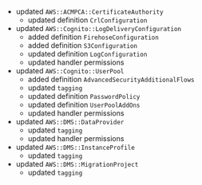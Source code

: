 - updated `AWS::ACMPCA::CertificateAuthority`
  - updated definition `CrlConfiguration`
- updated `AWS::Cognito::LogDeliveryConfiguration`
  - added definition `FirehoseConfiguration`
  - added definition `S3Configuration`
  - updated definition `LogConfiguration`
  - updated handler permissions
- updated `AWS::Cognito::UserPool`
  - added definition `AdvancedSecurityAdditionalFlows`
  - updated `tagging`
  - updated definition `PasswordPolicy`
  - updated definition `UserPoolAddOns`
  - updated handler permissions
- updated `AWS::DMS::DataProvider`
  - updated `tagging`
  - updated handler permissions
- updated `AWS::DMS::InstanceProfile`
  - updated `tagging`
- updated `AWS::DMS::MigrationProject`
  - updated `tagging`
